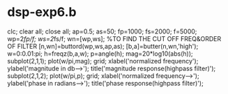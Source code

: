 # dsp-exp6.b
clc;
clear all;
close all;
ap=0.5;
as=50;
fp=1000;
fs=2000;
f=5000;
wp=2*fp/f;
ws=2*fs/f;
wn=[wp,ws];
%TO FIND THE CUT OFF FREQ&ORDER OF FILTER
[n,wn]=buttord(wp,ws,ap,as);
[b,a]=butter(n,wn,'high');
w=0:0.01:pi;
h=freqz(b,a,w);
p=angle(h);
mag=20*log10(abs(h));
subplot(2,1,1);
plot(w/pi,mag);
grid;
xlabel('normalized frequency');
ylabel('magnitude in db-->');
title('magnitude response(highpass filter)');
subplot(2,1,2);
plot(w/pi,p);
grid;
xlabel('normalized frequency-->');
ylabel('phase in radians-->');
title('phase response(highpass filter)');
